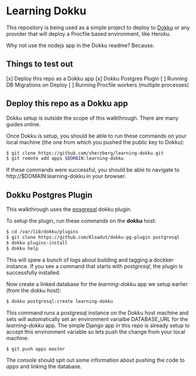 Learning Dokku
==============

This repository is being used as a simple project to deploy to [Dokku](https://github.com/progrium/dokku) or any provider that will deploy a Procfile based environment, like Heroku.

Why not use the nodejs app in the Dokku readme? Because.

Things to test out
------------------

[x] Deploy this repo as a Dokku app
[x] Dokku Postgres Plugin
[ ] Running DB Migrations on Deploy
[ ] Running Procfile workers (multiple processes)

Deploy this repo as a Dokku app
-------------------------------

Dokku setup is outside the scope of this walkthrough. There are many guides online.

Once Dokku is setup, you should be able to run these commands on your local machine (the one from which you pushed the public key to Dokku):

```bash
$ git clone https://github.com/sherzberg/learning-dokku.git
$ git remote add apps $DOMAIN:learning-dokku
```

If these commands were successful, you should be able to navigate to http://$DOMAIN:learning-dokku in your browser.

Dokku Postgres Plugin
---------------------

This walkthrough uses the [posgresql](https://github.com/Kloadut/dokku-pg-plugin) dokku plugin.

To setup the plugin, run these commands on the **__dokku__** host:

```bash
$ cd /var/lib/dokku/plugins
$ git clone https://github.com/Kloadut/dokku-pg-plugin postgresql
$ dokku plugins-install
$ dokku help
```

This will spew a bunch of logs about building and tagging a dockker instance. If you see a command that starts with _postgresql_, the plugin is successfully installed.

Now create a linked database for the _learning-dokku_ app we setup earlier (from the dokku host):

```bash
$ dokku postgresql:create learning-dokku
```
This command runs a postgresql instance on the Dokku host machine and sets will automatically set an environment varialbe DATABASE_URL for the _learning-dokku_ app. The simple Django app in this repo is already setup to accept this environment variable so lets push the change from your local machine:

```bash
$ git push apps master
```

The console should spit out some information about pushing the code to _apps_ and linking the database.
